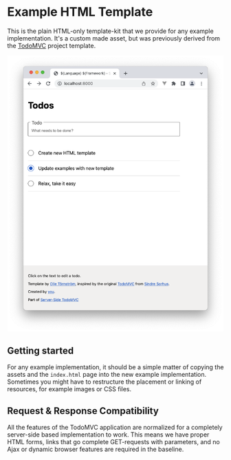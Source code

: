 Example HTML Template
=====================

This is the plain HTML-only template-kit that we provide for any example
implementation. It's a custom made asset, but was previously derived from the
[TodoMVC](http://http://todomvc.com) project template.

![HTML template preview](todos02.png)

## Getting started

For any example implementation, it should be a simple matter of copying the 
assets and the `index.html` page into the new example implementation. Sometimes
you might have to restructure the placement or linking of resources, for example
images or CSS files.

## Request & Response Compatibility

All the features of the TodoMVC application are normalized for a completely
server-side based implementation to work. This means we have proper HTML forms,
links that go complete GET-requests with parameters, and no Ajax or dynamic
browser features are required in the baseline.
